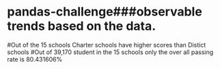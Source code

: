 # pandas-challenge###observable trends based on the data.
#Out of the 15 schools Charter schools have higher scores than Distict schools 
#Out of 39,170 student in the 15 schools only the over all passing rate is 80.431606%
